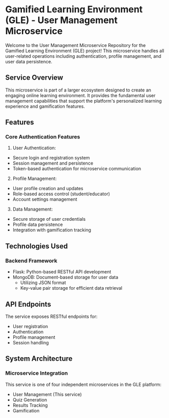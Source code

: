# Gamified Learning Environment (GLE) - User Management Microservice
Welcome to the User Management Microservice Repository for the Gamified Learning Environment (GLE) project! This microservice handles all user-related operations including authentication, profile management, and user data persistence.

## Service Overview
This microservice is part of a larger ecosystem designed to create an engaging online learning environment. It provides the fundamental user management capabilities that support the platform's personalized learning experience and gamification features.

## Features
### Core Authentication Features
1. User Authentication:
  - Secure login and registration system
  - Session management and persistence
  - Token-based authentication for microservice communication


2. Profile Management:
  - User profile creation and updates
  - Role-based access control (student/educator)
  - Account settings management


3. Data Management:

  - Secure storage of user credentials
  - Profile data persistence
  - Integration with gamification tracking

## Technologies Used
### Backend Framework
- Flask: Python-based RESTful API development
- MongoDB: Document-based storage for user data
  - Utilizing JSON format
  - Key-value pair storage for efficient data retrieval


## API Endpoints
The service exposes RESTful endpoints for:
- User registration
- Authentication
- Profile management
- Session handling

## System Architecture
### Microservice Integration
This service is one of four independent microservices in the GLE platform:
- User Management (This service)
- Quiz Generation
- Results Tracking
- Gamification
